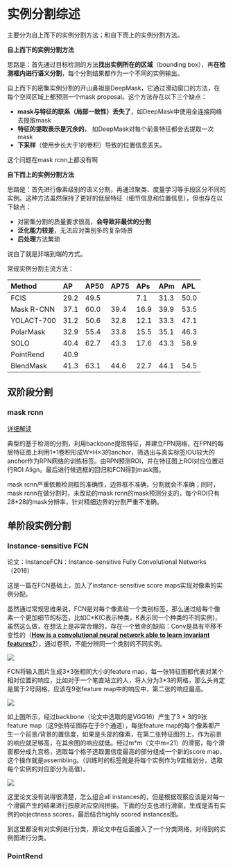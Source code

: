 # 实例分割综述

主要分为自上而下的实例分割方法；和自下而上的实例分割方法。

**自上而下的实例分割方法**

思路是：首先通过目标检测的方法**找出实例所在的区域**（bounding box），再**在检测框内进行语义分割**，每个分割结果都作为一个不同的实例输出。

自上而下的密集实例分割的开山鼻祖是DeepMask，它通过滑动窗口的方法，在每个空间区域上都预测一个mask proposal。这个方法存在以下三个缺点：

- **mask与特征的联系（局部一致性）丢失了**，如DeepMask中使用全连接网络去提取mask
- **特征的提取表示是冗余的**， 如DeepMask对每个前景特征都会去提取一次mask
- **下采样**（使用步长大于1的卷积）导致的位置信息丢失。

这个问题在mask rcnn上都没有啊

**自下而上的实例分割方法**

思路是：首先进行像素级别的语义分割，再通过聚类、度量学习等手段区分不同的实例。这种方法虽然保持了更好的低层特征（细节信息和位置信息），但也存在以下缺点：

- 对密集分割的质量要求很高，**会导致非最优的分割**
- **泛化能力较差**，无法应对类别多的复杂场景
- **后处理**方法繁琐

说白了就是非端到端的方式。

常规实例分割主流方法：

| Method     | AP   | AP50 | AP75 | APs  | APm  | APL  |
| :--------- | :--- | :--- | :--- | :--- | :--- | :--- |
| FCIS       | 29.2 | 49.5 |      | 7.1  | 31.3 | 50.0 |
| Mask R-CNN | 37.1 | 60.0 | 39.4 | 16.9 | 39.9 | 53.5 |
| YOLACT-700 | 31.2 | 50.6 | 32.8 | 12.1 | 33.3 | 47.1 |
| PolarMask  | 32.9 | 55.4 | 33.8 | 15.5 | 35.1 | 46.3 |
| SOLO       | 40.4 | 62.7 | 43.3 | 17.6 | 43.3 | 58.9 |
| PointRend  | 40.9 |      |      |      |      |      |
| BlendMask  | 41.3 | 63.1 | 44.6 | 22.7 | 44.1 | 54.5 |

## 双阶段分割

### mask rcnn

[详细解读](https://www.cnblogs.com/wangyong/p/10614898.html)

典型的基于检测的分割，利用backbone提取特征，并建立FPN网络，在FPN的每层特征图上利用1*1卷积形成W×H×3的anchor，筛选出与真实标签IOU较大的anchor作为RPN网络的训练标签。由RPN预测ROI，并在特征图上ROI对应位置进行ROI Align。最后进行候选框的回归和FCN得到mask图。

mask rcnn严重依赖检测框的准确性，边界框不准确，分割就会不准确；同时，mask rcnn在做分割时，未改动的mask rcnn的mask预测分支的，每个ROI只有28*28的mask分辨率，针对精细边界的分割严重不准确。

## 单阶段实例分割

### Instance-sensitive FCN

论文：InstanceFCN：Instance-sensitive Fully Convolutional Networks （2016）

这是一篇在FCN基础上，加入了instance-sensitive score maps实现对像素的实例分配。

虽然通过常规思维来说，FCN是对每个像素给一个类别标签，那么通过给每个像素一个更加细节的标签，比如C*K(C表示种类，K表示同一个种类的不同实例)，虽然这么做，在想法上是非常合理的，存在一个致命的缺陷：Conv是具有平移不变性的（[**How is a convolutional neural network able to learn invariant features?**](https://www.quora.com/How-is-a-convolutional-neural-network-able-to-learn-invariant-features)），通过卷积，不能分辨同一个类别的不同实例。



![](https://pic4.zhimg.com/80/v2-fb60b0652527186b789a220fc3f130cc_720w.jpg)

FCN将输入图片生成3\*3张相同大小的feature map，每一张特征图都代表对某个相对位置的响应，比如对于一个笔直站立的人，将人分为3*3的网格，那么头肯定是属于2号网格，应该在9张feature map中的响应中，第二张的响应最高。

![](https://img-blog.csdn.net/20180103212707845?watermark/2/text/aHR0cDovL2Jsb2cuY3Nkbi5uZXQvamlvbmduaW1h/font/5a6L5L2T/fontsize/400/fill/I0JBQkFCMA==/dissolve/70/gravity/Center)

如上图所示，经过backbone（论文中选取的是VGG16）产生了3 \* 3的9张feature map（这9张特征图存在于9个通道），每张feature map的每个像素都产生一个前景/背景的置信度，如果是头部的像素，在第二张特征图的上，作为前景的响应就足够高，在其余图的响应就低。经过m*m（文中m=21）的滑窗，每个滑窗都分成九宫格，选取每个格子选取置信度最高的部分组成一个新的score map，这个操作就是assembling。（训练时的标签就是将每个实例作为9宫格划分，选取每个实例的对应部分为高值）。

![](https://pic3.zhimg.com/80/v2-8cc55f352749ef5cba5d0ca25467710c_720w.jpg)

这里论文没有说得很清楚，怎么组合all instances的，但是根据观察应该是对每一个滑窗产生的结果进行按原对应空间拼接。下面的分支也进行滑窗，生成是否有实例的objectness scores，最后结合highly scored instances图。

到这里都没有对实例进行分类，原论文中在后面接入了一个分类网络，对得到的实例图进行分类。

### PointRend




